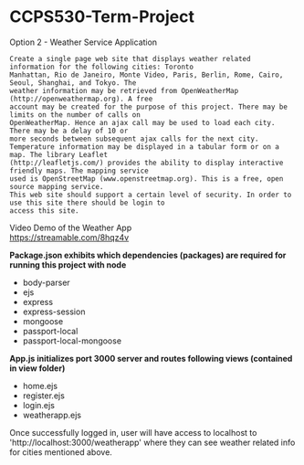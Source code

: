 # CCPS530-Term-Project
Option 2 - Weather Service Application


    Create a single page web site that displays weather related information for the following cities: Toronto
    Manhattan, Rio de Janeiro, Monte Video, Paris, Berlin, Rome, Cairo, Seoul, Shanghai, and Tokyo. The
    weather information may be retrieved from OpenWeatherMap (http://openweathermap.org). A free
    account may be created for the purpose of this project. There may be limits on the number of calls on
    OpenWeatherMap. Hence an ajax call may be used to load each city. There may be a delay of 10 or
    more seconds between subsequent ajax calls for the next city.
    Temperature information may be displayed in a tabular form or on a map. The library Leaflet
    (http://leafletjs.com/) provides the ability to display interactive friendly maps. The mapping service
    used is OpenStreetMap (www.openstreetmap.org). This is a free, open source mapping service.
    This web site should support a certain level of security. In order to use this site there should be login to
    access this site.

Video Demo of the Weather App\
https://streamable.com/8hqz4v


**Package.json exhibits which dependencies (packages) are required for running this project with node**     

 - body-parser  
 - ejs  
 - express  
 - express-session   
 - mongoose  
 - passport-local  
 - passport-local-mongoose  

**App.js initializes port 3000 server and routes following views (contained in view folder)**  
- home.ejs  
- register.ejs  
- login.ejs  
- weatherapp.ejs  


Once successfully logged in, user will have access to localhost to 'http://localhost:3000/weatherapp' where they can see weather related info for cities mentioned above.



